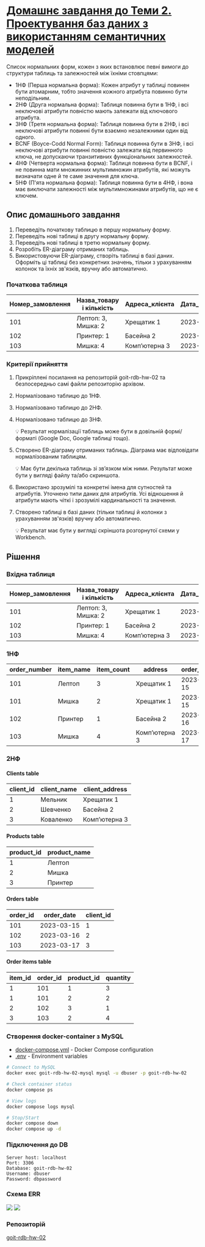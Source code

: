 # [Домашнє завдання до Теми 2. Проектування баз даних з використанням семантичних моделей](https://www.edu.goit.global/learn/25315460/21808779/22222320/homework)

Список нормальних форм, кожен з яких встановлює певні вимоги до структури таблиць та залежностей між їхніми стовпцями:
- 1НФ (Перша нормальна форма): Кожен атрибут у таблиці повинен бути атомарним, тобто значення кожного атрибута повинно бути неподільним.
- 2НФ (Друга нормальна форма): Таблиця повинна бути в 1НФ, і всі неключові атрибути повністю мають залежати від ключового атрибута.
- 3НФ (Третя нормальна форма): Таблиця повинна бути в 2НФ, і всі неключові атрибути повинні бути взаємно незалежними один від одного.
- BCNF (Boyce-Codd Normal Form): Таблиця повинна бути в 3НФ, і всі неключові атрибути повинні повністю залежати від первинного ключа, не допускаючи транзитивних функціональних залежностей.
- 4НФ (Четверта нормальна форма): Таблиця повинна бути в BCNF, і не повинна мати множинних мультимножин атрибутів, які можуть визначати одне й те саме значення для ключа.
- 5НФ (П'ята нормальна форма): Таблиця повинна бути в 4НФ, і вона має виключати залежності між мультимножинами атрибутів, що не є ключем.

## Опис домашнього завдання

1. Переведіть початкову таблицю в першу нормальну форму.
2. Переведіть нові таблиці в другу нормальну форму.
3. Переведіть нові таблиці в третю нормальну форму.
4. Розробіть ER-діаграму отриманих таблиць.
5. Використовуючи ER-діаграму, створіть таблиці в базі даних. Оформіть ці таблиці без конкретних значень, тільки з урахуванням колонок та їхніх зв'язків, вручну або автоматично.

### Початкова таблиця

| Номер\_замовлення | Назва\_товару і кількість | Адреса\_клієнта | Дата\_замовлення | Клієнт    |
| ----------------- | ------------------------- | --------------- | ---------------- | --------- |
| 101               | Лептоп: 3, Мишка: 2       | Хрещатик 1      | 2023-03-15       | Мельник   |
| 102               | Принтер: 1                | Басейна 2       | 2023-03-16       | Шевченко  |
| 103               | Мишка: 4                  | Комп’ютерна 3   | 2023-03-17       | Коваленко |

### Критерії прийняття

1. Прикріплені посилання на репозиторій goit-rdb-hw-02 та безпосередньо самі файли репозиторію архівом.
2. Нормалізовано таблицю до 1НФ.
3. Нормалізовано таблицю до 2НФ.
4. Нормалізовано таблицю до 3НФ.

    💡 Результат нормалізації таблиць може бути в довільній формі/форматі (Google Doc, Google таблиці тощо).

5. Створено ER-діаграму отриманих таблиць. Діаграма має відповідати нормалізованим таблицям.

    💡 Має бути декілька таблиць зі зв’язком між ними. Результат може бути у вигляді файлу та/або скриншота.

6. Використано зрозумілі та конкретні імена для сутностей та атрибутів. Уточнено типи даних для атрибутів. Усі відношення й атрибути мають чіткі і зрозумілі кардинальності та значення.
7. Створено таблиці в базі даних (тільки таблиці й колонки з урахуванням зв'язків) вручну або автоматично.

    💡 Результат має бути у вигляді скріншота розгорнутої схеми у Workbench.

## Рішення
### Вхідна таблиця
| Номер\_замовлення | Назва\_товару і кількість | Адреса\_клієнта | Дата\_замовлення | Клієнт    |
| ----------------- | ------------------------- | --------------- | ---------------- | --------- |
| 101               | Лептоп: 3, Мишка: 2       | Хрещатик 1      | 2023-03-15       | Мельник   |
| 102               | Принтер: 1                | Басейна 2       | 2023-03-16       | Шевченко  |
| 103               | Мишка: 4                  | Комп’ютерна 3   | 2023-03-17       | Коваленко |

### 1НФ

| order\_number | item\_name | item\_count | address       | order\_date | client\_name |
| ------------- | ---------- | ----------- | ------------- | ----------- | ------------ |
| 101           | Лептоп     | 3           | Хрещатик 1    | 2023-03-15  | Мельник      |
| 101           | Мишка      | 2           | Хрещатик 1    | 2023-03-15  | Мельник      |
| 102           | Принтер    | 1           | Басейна 2     | 2023-03-16  | Шевченко     |
| 103           | Мишка      | 4           | Комп’ютерна 3 | 2023-03-17  | Коваленко    |

### 2НФ
#### Clients table

| client\_id | client\_name | client\_address       |
| -- | ------------ | ------------- |
| 1  | Мельник      | Хрещатик 1    |
| 2  | Шевченко     | Басейна 2     |
| 3  | Коваленко    | Комп’ютерна 3 |

#### Products table

| product\_id | product\_name |
| -- | ---------- |
| 1  | Лептоп     |
| 2  | Мишка      |
| 3  | Принтер    |

#### Orders table

| order\_id | order\_date | client\_id |
| ------------- | ----------- | ---------- |
| 101           | 2023-03-15  | 1          |
| 102           | 2023-03-16  | 2          |
| 103           | 2023-03-17  | 3          |

#### Order items table

| item\_id | order\_id | product\_id | quantity |
| --------- | --------- | -------- | ----------- |
| 1         | 101       | 1        | 3           |
| 1         | 101       | 2        | 2           |
| 2         | 102       | 3        | 1           |
| 3         | 103       | 2        | 4           |

### Створення docker-container з MySQL

- [docker-compose.yml](./docker-compose.yml) - Docker Compose configuration
- [.env](./.env) - Environment variables

```bash
# Connect to MySQL
docker exec goit-rdb-hw-02-mysql mysql -u dbuser -p goit-rdb-hw-02

# Check container status
docker compose ps

# View logs
docker compose logs mysql

# Stop/Start
docker compose down
docker compose up -d
```

### Підключення до DB
```
Server host: localhost
Port: 3306
Database: goit-rdb-hw-02
Username: dbuser
Password: dbpassword
```

### Схема ERR
![](./ERR.png)
![](./columns.png)

### Репозиторій
[goit-rdb-hw-02](https://github.com/nickolas-z/goit-rdb-hw-02)
